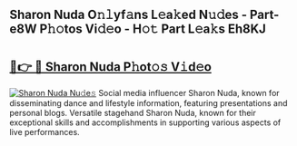 ## Sharon Nuda O𝚗𝚕yf𝚊ns L𝚎a𝚔ed N𝚞𝚍es - Part-e8W P𝚑𝚘tos Vi𝚍𝚎o - H𝚘𝚝 Part L𝚎a𝚔s Eh8KJ

# <h2><a href="http://kf9j6i.oniu.top/?m=Sharon+Nuda">🔗👉 🔴 Sharon Nuda P𝚑ot𝚘𝚜 V𝚒d𝚎o</a></h2>

[![Sharon Nuda Nu𝚍e𝚜](https://i.imgur.com/0qMVB7G.gif)](http://kf9j6i.oniu.top/?m=Sharon+Nuda)
Social media influencer Sharon Nuda, known for disseminating dance and lifestyle information, featuring presentations and personal blogs. Versatile stagehand Sharon Nuda, known for their exceptional skills and accomplishments in supporting various aspects of live performances.  
